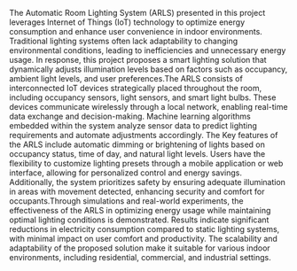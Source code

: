 The Automatic Room Lighting System (ARLS) presented in this project leverages Internet of Things (IoT) technology to optimize energy consumption and enhance user convenience in indoor environments. Traditional lighting systems often lack adaptability to changing environmental conditions, leading to inefficiencies and unnecessary energy usage. In response, this project proposes a smart lighting solution that dynamically adjusts illumination levels based on factors such as occupancy, ambient light levels, and user preferences.The ARLS consists of interconnected IoT devices strategically placed throughout the room, including occupancy sensors, light sensors, and smart light bulbs. These devices communicate wirelessly through a local network, enabling real-time data exchange and decision-making. Machine learning algorithms embedded within the system analyze sensor data to predict lighting requirements and automate adjustments accordingly. The Key features of the ARLS include automatic dimming or brightening of lights based on occupancy status, time of day, and natural light levels. Users have the flexibility to customize lighting presets through a mobile application or web interface, allowing for personalized control and energy savings. Additionally, the system prioritizes safety by ensuring adequate illumination in areas with movement detected, enhancing security and comfort for occupants.Through simulations and real-world experiments, the effectiveness of the ARLS in optimizing energy usage while maintaining optimal lighting conditions is demonstrated. Results indicate significant reductions in electricity consumption compared to static lighting systems, with minimal impact on user comfort and productivity. The scalability and adaptability of the proposed solution make it suitable for various indoor environments, including residential, commercial, and industrial settings.
